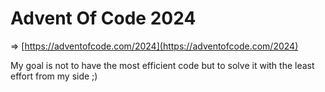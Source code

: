 # Advent Of Code 2024

=> [https://adventofcode.com/2024](https://adventofcode.com/2024)

My goal is not to have the most efficient code but to solve it with the least effort from my side ;)
